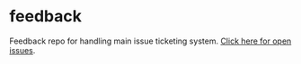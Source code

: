 # feedback
Feedback repo for handling main issue ticketing system. [Click here for open issues](https://github.com/open-gunz-servers/feedback/issues).
